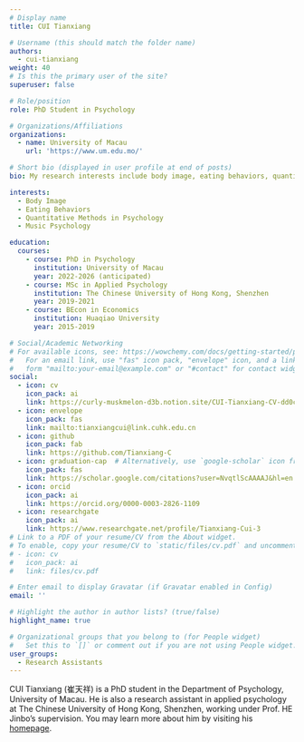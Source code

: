 ```yaml
---
# Display name
title: CUI Tianxiang

# Username (this should match the folder name)
authors:
  - cui-tianxiang
weight: 40
# Is this the primary user of the site?
superuser: false

# Role/position
role: PhD Student in Psychology 

# Organizations/Affiliations
organizations:
  - name: University of Macau
    url: 'https://www.um.edu.mo/'

# Short bio (displayed in user profile at end of posts)
bio: My research interests include body image, eating behaviors, quantitative methods in psychology, and music psychology.

interests:
  - Body Image
  - Eating Behaviors
  - Quantitative Methods in Psychology
  - Music Psychology

education:
  courses:
    - course: PhD in Psychology
      institution: University of Macau
      year: 2022-2026 (anticipated)
    - course: MSc in Applied Psychology
      institution: The Chinese University of Hong Kong, Shenzhen
      year: 2019-2021
    - course: BEcon in Economics
      institution: Huaqiao University
      year: 2015-2019

# Social/Academic Networking
# For available icons, see: https://wowchemy.com/docs/getting-started/page-builder/#icons
#   For an email link, use "fas" icon pack, "envelope" icon, and a link in the
#   form "mailto:your-email@example.com" or "#contact" for contact widget.
social:
  - icon: cv
    icon_pack: ai
    link: https://curly-muskmelon-d3b.notion.site/CUI-Tianxiang-CV-dd0c4a9545814cbca3f5e77483221cdf
  - icon: envelope
    icon_pack: fas
    link: mailto:tianxiangcui@link.cuhk.edu.cn
  - icon: github
    icon_pack: fab
    link: https://github.com/Tianxiang-C
  - icon: graduation-cap  # Alternatively, use `google-scholar` icon from `ai` icon pack
    icon_pack: fas
    link: https://scholar.google.com/citations?user=NvqtlScAAAAJ&hl=en
  - icon: orcid
    icon_pack: ai
    link: https://orcid.org/0000-0003-2826-1109
  - icon: researchgate
    icon_pack: ai
    link: https://www.researchgate.net/profile/Tianxiang-Cui-3
# Link to a PDF of your resume/CV from the About widget.
# To enable, copy your resume/CV to `static/files/cv.pdf` and uncomment the lines below.
# - icon: cv
#   icon_pack: ai
#   link: files/cv.pdf

# Enter email to display Gravatar (if Gravatar enabled in Config)
email: ''

# Highlight the author in author lists? (true/false)
highlight_name: true

# Organizational groups that you belong to (for People widget)
#   Set this to `[]` or comment out if you are not using People widget.
user_groups:
  - Research Assistants
---
```


CUI Tianxiang (崔天祥) is a PhD student in the Department of Psychology, University of Macau. He is also a research assistant in applied psychology at The Chinese University of Hong Kong, Shenzhen, working under Prof. HE Jinbo’s supervision. You may learn more about him by visiting his [homepage](https://cuitx.netlify.app/).
